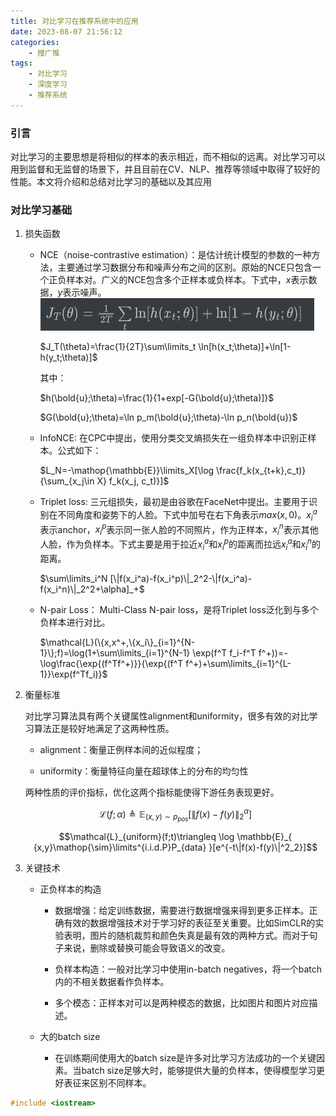 ```yaml
---
title: 对比学习在推荐系统中的应用
date: 2023-08-07 21:56:12
categories:
    - 搜广推
tags: 
    - 对比学习
    - 深度学习
    - 推荐系统
---
```

### 引言

对比学习的主要思想是将相似的样本的表示相近，而不相似的远离。对比学习可以用到监督和无监督的场景下，并且目前在CV、NLP、推荐等领域中取得了较好的性能。本文将介绍和总结对比学习的基础以及其应用

<!--more-->

### 对比学习基础

1. 损失函数

   - NCE（noise-contrastive estimation）：是估计统计模型的参数的一种方法，主要通过学习数据分布和噪声分布之间的区别。原始的NCE只包含一个正负样本对。广义的NCE包含多个正样本或负样本。下式中，$x$表示数据，$y$表示噪声。
     ![img](https://raw.githubusercontent.com/chenxli/ImgStg/main/20230811000018.png)

     $J_T(\theta)=\frac{1}{2T}\sum\limits_t \ln[h(x_t;\theta)]+\ln[1-h(y_t;\theta)]$

     其中：

     $h(\bold{u};\theta)=\frac{1}{1+exp[-G(\bold{u};\theta)]}$

     $G(\bold{u};\theta)=\ln p_m(\bold{u};\theta)-\ln p_n(\bold{u})$

   - InfoNCE: 在CPC中提出，使用分类交叉熵损失在一组负样本中识别正样本。公式如下：

     $L_N=-\mathop{\mathbb{E}}\limits_X[\log \frac{f_k(x_{t+k},c_t)}{\sum_{x_j\in X} f_k(x_j, c_t)}]$

   - Triplet loss: 三元组损失，最初是由谷歌在FaceNet中提出。主要用于识别在不同角度和姿势下的人脸。下式中加号在右下角表示$max(x,0)$。$x_i^a$表示anchor，$x_i^p$表示同一张人脸的不同照片，作为正样本，$x_i^n$表示其他人脸，作为负样本。下式主要是用于拉近$x_i^a$和$x_i^p$的距离而拉远$x_i^a$和$x_i^n$的距离。

     $\sum\limits_i^N [\|f(x_i^a)-f(x_i^p)\|_2^2-\|f(x_i^a)-f(x_i^n)\|_2^2+\alpha]_+$

   - N-pair Loss： Multi-Class N-pair loss，是将Triplet loss泛化到与多个负样本进行对比。

     $\mathcal{L}(\{x,x^+,\{x_i\}_{i=1}^{N-1}\};f)=\log(1+\sum\limits_{i=1}^{N-1} \exp(f^T f_i-f^T f^+))=-\log\frac{\exp{(f^Tf^+)}}{\exp{(f^T f^+)+\sum\limits_{i=1}^{L-1}}\exp(f^Tf_i)}$

2. 衡量标准

   对比学习算法具有两个关键属性alignment和uniformity，很多有效的对比学习算法正是较好地满足了这两种性质。

   - alignment：衡量正例样本间的近似程度；

   - uniformity：衡量特征向量在超球体上的分布的均匀性

   两种性质的评价指标，优化这两个指标能使得下游任务表现更好。

   $$\mathcal{L}(f;\alpha)\triangleq \mathbb{E}_{(x,y)\sim p_{pos}}[\|f(x)-f(y)\|_2^{\alpha}]$$

   $$\mathcal{L}_{uniform}(f;t)\triangleq \log \mathbb{E}_{ {x,y}\mathop{\sim}\limits^{i.i.d.P}P_{data} }[e^{-t\|f(x)-f(y)\|^2_2}]$$

3. 关键技术

   - 正负样本的构造

     - 数据增强：给定训练数据，需要进行数据增强来得到更多正样本。正确有效的数据增强技术对于学习好的表征至关重要。比如SimCLR的实验表明，图片的随机裁剪和颜色失真是最有效的两种方式。而对于句子来说，删除或替换可能会导致语义的改变。

     - 负样本构造：一般对比学习中使用in-batch negatives，将一个batch内的不相关数据看作负样本。

     - 多个模态：正样本对可以是两种模态的数据，比如图片和图片对应描述。

   - 大的batch size

     - 在训练期间使用大的batch size是许多对比学习方法成功的一个关键因素。当batch size足够大时，能够提供大量的负样本，使得模型学习更好表征来区别不同样本。 

```C++
#include <iostream>
```